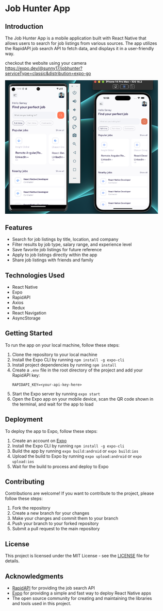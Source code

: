 # Job Hunter App

## Introduction
The Job Hunter App is a mobile application built with React Native that allows users to search for job listings from various sources. The app utilizes the RapidAPI job search API to fetch data, and displays it in a user-friendly way.

checkout the website using your camera 
https://expo.dev/@sunny17/jobhunter?serviceType=classic&distribution=expo-go

![RN Course](img.png)
## Features
* Search for job listings by title, location, and company
* Filter results by job type, salary range, and experience level
* Save favorite job listings for future reference
* Apply to job listings directly within the app
* Share job listings with friends and family

## Technologies Used
* React Native
* Expo
* RapidAPI
* Axios
* Redux
* React Navigation
* AsyncStorage

## Getting Started
To run the app on your local machine, follow these steps:

1. Clone the repository to your local machine
2. Install the Expo CLI by running `npm install -g expo-cli`
3. Install project dependencies by running `npm install`
4. Create a `.env` file in the root directory of the project and add your RapidAPI key:
   ```
   RAPIDAPI_KEY=<your-api-key-here>
   ```
5. Start the Expo server by running `expo start`
6. Open the Expo app on your mobile device, scan the QR code shown in the terminal, and wait for the app to load

## Deployment
To deploy the app to Expo, follow these steps:

1. Create an account on [Expo](https://expo.io/)
2. Install the Expo CLI by running `npm install -g expo-cli`
3. Build the app by running `expo build:android` or `expo build:ios`
4. Upload the build to Expo by running `expo upload:android` or `expo upload:ios`
5. Wait for the build to process and deploy to Expo

## Contributing
Contributions are welcome! If you want to contribute to the project, please follow these steps:

1. Fork the repository
2. Create a new branch for your changes
3. Make your changes and commit them to your branch
4. Push your branch to your forked repository
5. Submit a pull request to the main repository

## License
This project is licensed under the MIT License - see the [LICENSE](LICENSE) file for details.

## Acknowledgments
* [RapidAPI](https://rapidapi.com/marketplace) for providing the job search API
* [Expo](https://expo.io/) for providing a simple and fast way to deploy React Native apps
* The open source community for creating and maintaining the libraries and tools used in this project.